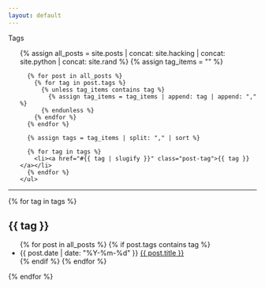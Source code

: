 ```yaml
---
layout: default
---
```


<div class="tags-expo">
  <div class="tags-expo-list">
    <p>Tags</p>
    <ul>
      {% assign all_posts = site.posts | concat: site.hacking | concat: site.python | concat: site.rand %}
      {% assign tag_items = "" %}

      {% for post in all_posts %}
        {% for tag in post.tags %}
          {% unless tag_items contains tag %}
            {% assign tag_items = tag_items | append: tag | append: "," %}
          {% endunless %}
        {% endfor %}
      {% endfor %}

      {% assign tags = tag_items | split: "," | sort %}

      {% for tag in tags %}
        <li><a href="#{{ tag | slugify }}" class="post-tag">{{ tag }}</a></li>
      {% endfor %}
    </ul>

  </div>
  <hr/>
  <div class="tags-expo-section">
    {% for tag in tags %}
      <h2 id="{{ tag | slugify }}">{{ tag }}</h2>
      <ul class="tags-expo-posts">
        {% for post in all_posts %}
          {% if post.tags contains tag %}
            <li>
              {{ post.date | date: "%Y-%m-%d" }}
              <a class="post-title" href="{{ site.baseurl }}{{ post.url }}">
                {{ post.title }}
              </a>
            </li>
          {% endif %}
        {% endfor %}
      </ul>
    {% endfor %}
  </div>
</div>
